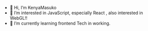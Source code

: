 - 👋 Hi, I’m KenyaMasuko
- 👀 I’m interested in JavaScript, especially React , also interested in WebGL!!
- 🌱 I’m currently learning frontend Tech in working.

<!---
KenyaMasuko/KenyaMasuko is a ✨ special ✨ repository because its `README.md` (this file) appears on your GitHub profile.
You can click the Preview link to take a look at your changes.
--->
